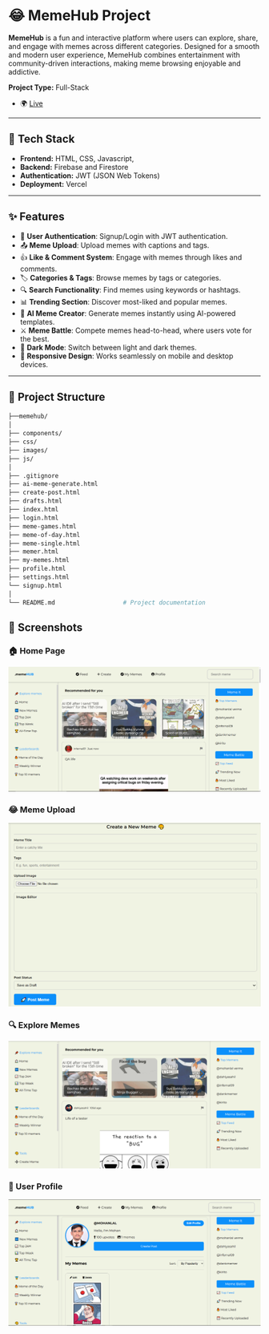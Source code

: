 # 😂 MemeHub Project

**MemeHub** is a fun and interactive platform where users can explore, share, and engage with memes across different categories. Designed for a smooth and modern user experience, MemeHub combines entertainment with community-driven interactions, making meme browsing enjoyable and addictive.

**Project Type:** Full-Stack

- 🌍 [Live](https://memehub.vercel.app/)  


---

## 🧰 Tech Stack

- **Frontend:** HTML, CSS, Javascript,  
- **Backend:** Firebase and Firestore 
- **Authentication:** JWT (JSON Web Tokens)  
- **Deployment:** Vercel 

---

## ✨ Features

- 🔐 **User Authentication**: Signup/Login with JWT authentication.  
- 📤 **Meme Upload**: Upload memes with captions and tags.  
- 👍 **Like & Comment System**: Engage with memes through likes and comments.  
- 🏷️ **Categories & Tags**: Browse memes by tags or categories.  
- 🔍 **Search Functionality**: Find memes using keywords or hashtags.  
- 📊 **Trending Section**: Discover most-liked and popular memes.  
- 🤖 **AI Meme Creator**: Generate memes instantly using AI-powered templates.  
- ⚔️ **Meme Battle**: Compete memes head-to-head, where users vote for the best.  
- 🌙 **Dark Mode**: Switch between light and dark themes.  
- 📱 **Responsive Design**: Works seamlessly on mobile and desktop devices.  


---

## 📂 Project Structure

```bash
├──memehub/
│
├── components/
├── css/
├── images/
├── js/
│
├── .gitignore
├── ai-meme-generate.html
├── create-post.html
├── drafts.html
├── index.html
├── login.html
├── meme-games.html
├── meme-of-day.html
├── meme-single.html
├── memer.html
├── my-memes.html
├── profile.html
├── settings.html
└── signup.html
│
└── README.md                   # Project documentation
```

## 📸 Screenshots


### 🏠 Home Page
![Home Page](/images/homepage.png)

### 😂 Meme Upload
![Meme Upload](/images/upload-meme.png)

### 🔍 Explore Memes
![Explore Memes](/images/explore-memes.png)

### 👤 User Profile
![User Profile](/images/user-profile.png)

